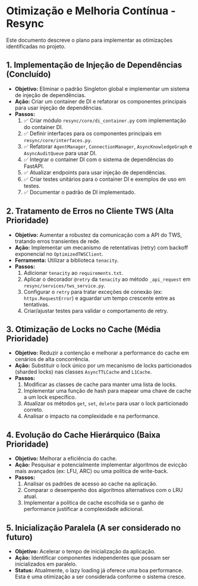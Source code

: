 # Otimização e Melhoria Contínua - Resync

Este documento descreve o plano para implementar as otimizações identificadas no projeto.

## 1. Implementação de Injeção de Dependências (Concluído)

-   **Objetivo:** Eliminar o padrão Singleton global e implementar um sistema de injeção de dependências.
-   **Ação:** Criar um container de DI e refatorar os componentes principais para usar injeção de dependências.
-   **Passos:**
    1.  ✅ Criar módulo `resync/core/di_container.py` com implementação do container DI.
    2.  ✅ Definir interfaces para os componentes principais em `resync/core/interfaces.py`.
    3.  ✅ Refatorar `AgentManager`, `ConnectionManager`, `AsyncKnowledgeGraph` e `AsyncAuditQueue` para usar DI.
    4.  ✅ Integrar o container DI com o sistema de dependências do FastAPI.
    5.  ✅ Atualizar endpoints para usar injeção de dependências.
    6.  ✅ Criar testes unitários para o container DI e exemplos de uso em testes.
    7.  ✅ Documentar o padrão de DI implementado.

## 2. Tratamento de Erros no Cliente TWS (Alta Prioridade)

-   **Objetivo:** Aumentar a robustez da comunicação com a API do TWS, tratando erros transientes de rede.
-   **Ação:** Implementar um mecanismo de retentativas (retry) com backoff exponencial no `OptimizedTWSClient`.
-   **Ferramenta:** Utilizar a biblioteca `tenacity`.
-   **Passos:**
    1.  Adicionar `tenacity` ao `requirements.txt`.
    2.  Aplicar o decorador `@retry` da `tenacity` ao método `_api_request` em `resync/services/tws_service.py`.
    3.  Configurar o `retry` para tratar exceções de conexão (ex: `httpx.RequestError`) e aguardar um tempo crescente entre as tentativas.
    4.  Criar/ajustar testes para validar o comportamento de retry.

## 3. Otimização de Locks no Cache (Média Prioridade)

-   **Objetivo:** Reduzir a contenção e melhorar a performance do cache em cenários de alta concorrência.
-   **Ação:** Substituir o lock único por um mecanismo de locks particionados (sharded locks) nas classes `AsyncTTLCache` and `L1Cache`.
-   **Passos:**
    1.  Modificar as classes de cache para manter uma lista de locks.
    2.  Implementar uma função de hash para mapear uma chave de cache a um lock específico.
    3.  Atualizar os métodos `get`, `set`, `delete` para usar o lock particionado correto.
    4.  Analisar o impacto na complexidade e na performance.

## 4. Evolução do Cache Hierárquico (Baixa Prioridade)

-   **Objetivo:** Melhorar a eficiência do cache.
-   **Ação:** Pesquisar e potencialmente implementar algoritmos de evicção mais avançados (ex: LFU, ARC) ou uma política de write-back.
-   **Passos:**
    1.  Analisar os padrões de acesso ao cache na aplicação.
    2.  Comparar o desempenho dos algoritmos alternativos com o LRU atual.
    3.  Implementar a política de cache escolhida se o ganho de performance justificar a complexidade adicional.

## 5. Inicialização Paralela (A ser considerado no futuro)

-   **Objetivo:** Acelerar o tempo de inicialização da aplicação.
-   **Ação:** Identificar componentes independentes que possam ser inicializados em paralelo.
-   **Status:** Atualmente, o lazy loading já oferece uma boa performance. Esta é uma otimização a ser considerada conforme o sistema cresce.